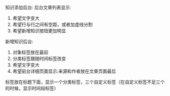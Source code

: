 知识添加后台:
后台文章列表显示:

1. 希望文字变大
2. 希望行与行之间有空距，或者加虚线分割
3. 希望新增知识按钮更加明显

新增知识后台:
1. 对象标签放在最前
2. 分类标签跟随时间标签改变
3. 希望文字变大
4. 希望前台详细页面显示:来源和作者放在文章页面最后

标签放在标题下面，显示一个分类标签，三个自定义标签（在自定义标签不足三个的时候，显示时间段标签）
